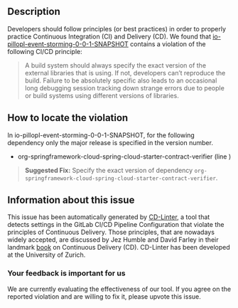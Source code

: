 
## Description
Developers should follow principles (or best practices) in order to properly practice Continuous Integration (CI) and Delivery (CD).
We found that [io-pillopl-event-storming-0-0-1-SNAPSHOT](https://gitlab.com/pilloPl/sfi-credit-cards/blob/master/.gitlab-ci.yml) contains a violation of the following CI/CD principle:

> A build system should always specify the exact version of the external libraries that is using.
If not, developers can’t reproduce the build. Failure to be absolutely specific also leads to an occasional long debugging session tracking down strange errors due to people or build systems using different versions of libraries.

## How to locate the violation

In io-pillopl-event-storming-0-0-1-SNAPSHOT, for the following dependency only the major release is specified in the version number.

* org-springframework-cloud-spring-cloud-starter-contract-verifier (line )

> **Suggested Fix:** Specify the exact version of dependency `org-springframework-cloud-spring-cloud-starter-contract-verifier`.

## Information about this issue

This issue has been automatically generated by [CD-Linter](https://gitlab.com/Jancso/configuration-analytics), a tool that detects settings in the GitLab CI/CD Pipeline Configuration that violate the principles of Continuous Delivery. Those principles, that are nowadays widely accepted, are discussed by Jez Humble and David Farley in their landmark [book](https://www.oreilly.com/library/view/continuous-delivery-reliable/9780321670250/) on Continuous Delivery (CD). CD-Linter has been developed at the University of Zurich.

### Your feedback is important for us
We are currently evaluating the effectiveness of our tool. If you agree on the reported violation and are willing to fix it, please upvote this issue.
